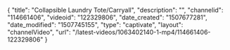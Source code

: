 {
    "title": "Collapsible Laundry Tote\/Carryall",
    "description": "",
    "channelid": "114661406",
    "videoid": "122329806",
    "date_created": "1507677281",
    "date_modified": "1507745155",
    "type": "captivate",
    "layout": "channelVideo",
    "url": "\/latest-videos\/1063402140-1-mp4\/114661406-122329806"
}
